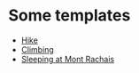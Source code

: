 # Some templates

- [Hike](Hike.txt)
- [Climbing](ClimbingAtGuyPape.md)
- [Sleeping at Mont Rachais](SleepingAtMontRachais.md)